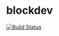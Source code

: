 # blockdev

[![Build Status](https://cloud.drone.io/api/badges/rolehippie/blockdev/status.svg)](https://cloud.drone.io/rolehippie/blockdev)
